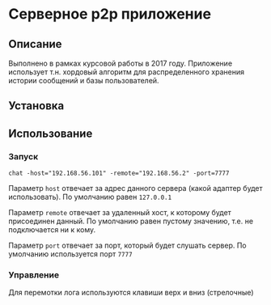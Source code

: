 # Серверное p2p приложение

## Описание

Выполнено в рамках курсовой работы в 2017 году. 
Приложение использует т.н. хордовый алгоритм для 
распределенного хранения истории сообщений и базы
пользователей.

## Установка

## Использование

### Запуск

```
chat -host="192.168.56.101" -remote="192.168.56.2" -port=7777
```

Параметр `host` отвечает за адрес данного сервера 
(какой адаптер будет использовать). По умолчанию равен `127.0.0.1`

Параметр `remote` отвечает за удаленный хост, к которому будет
присоединен данный. По умолчанию равен пустому значению, т.е.
не подключается ни к кому.

Параметр `port` отвечает за порт, который будет слушать сервер.
По умолчанию используется порт `7777`

### Управление

Для перемотки лога используются клавиши верх и вниз (стрелочные)